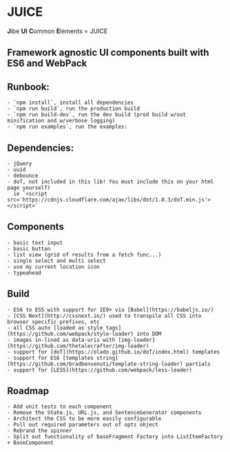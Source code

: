 JUICE
==================
**J**ibe **UI** **C**ommon **E**lements = JUICE

Framework agnostic UI components built with ES6 and WebPack
-----------------------------------------------------------

## Runbook:

    - `npm install`, install all dependencies
    - `npm run build`, run the production build
    - `npm run build-dev`, run the dev build (prod build w/out minification and w/verbose logging)
    - `npm run examples`, run the examples:

## Dependencies:

    - jQuery
    - uuid
    - debounce
    - doT, not included in this lib! You must include this on your html page yourself)
      ie `<script src='https://cdnjs.cloudflare.com/ajax/libs/dot/1.0.3/doT.min.js'></script>`

## Components

    - basic text input
    - basic button
    - list view (grid of results from a fetch func...)
    - single select and multi select
    - use my current location icon
    - typeahead

## Build

    - ES6 to ES5 with support for IE9+ via [Babel](https://babeljs.io/)
    - [CSS Next](http://cssnext.io/) used to transpile all CSS into browser specific prefixes, etc
    - all CSS auto [loaded as style tags](https://github.com/webpack/style-loader) into DOM
    - images in-lined as data-uris with [img-loader](https://github.com/thetalecrafter/img-loader)
    - support for [doT](https://olado.github.io/doT/index.html) templates
    - support for ES6 [templates string](https://github.com/bradbenvenuti/template-string-loader) partials
    - support for [LESS](https://github.com/webpack/less-loader)

## Roadmap

    - Add unit tests to each component
    - Remove the State.js, URL.js, and SentenceGenerator components
    - Architect the CSS to be more easily configurable
    - Pull out required parameters out of opts object
    - Rebrand the spinner
    - Split out functionality of baseFragment Factory into ListItemFactory + BaseComponent
